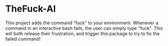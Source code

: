 # TheFuck-AI

This project adds the command "fuck" to your environment. Whenever a command in an interactive bash fails, the user can simply type "fuck". This will both release their frustration, and trigger this package to try to fix the failed command!
